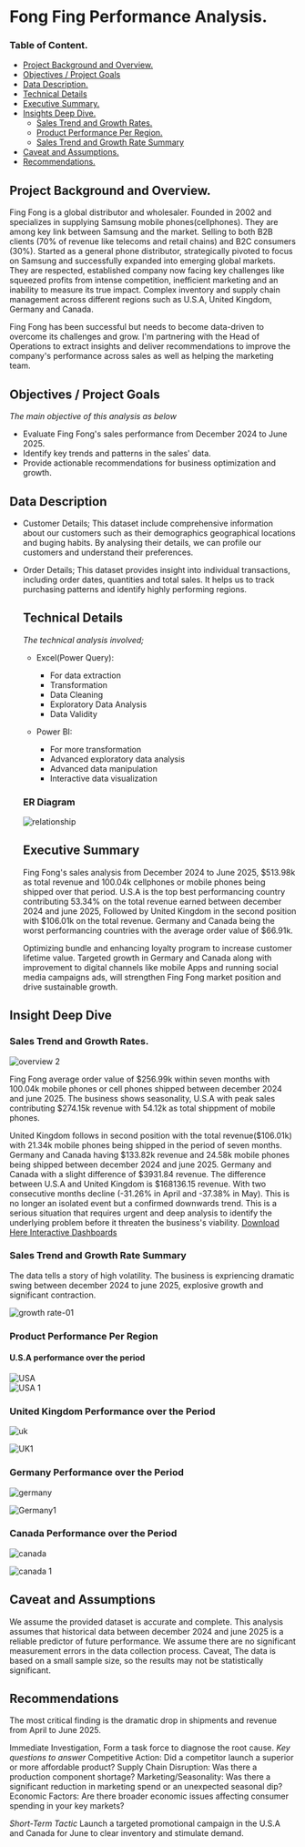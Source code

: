 # Fong Fing Performance Analysis.
### Table of Content.
 - [Project Background and Overview.]( #project-background-and-overview )
 - [Objectives / Project Goals](#objectives-/-project-goals)
 - [Data Description.]( #data-description)
 - [Technical Details]( #technical-details)
 - [Executive Summary.]( #executive-summary)
 - [Insights Deep Dive.](#insights-deep-dive)
   - [Sales Trend and Growth Rates.](#sales-trend-and-growth-rates)
   - [Product Performance Per Region.](#product-performance-per-region)
   - [Sales Trend and Growth Rate Summary](#sales-trend-and-growth-rate-summary)
- [Caveat and Assumptions.](#caveat-and-assumptions)
- [Recommendations.](#recommendations)

  
## Project Background and Overview.
Fing Fong is a global distributor and wholesaler. Founded in 2002 and  specializes in supplying Samsung mobile phones(cellphones). They are among key link between Samsung and the market. Selling to both B2B clients (70% of revenue like telecoms and retail chains) and B2C consumers (30%).
Started as a general phone distributor, strategically pivoted to focus on Samsung and successfully expanded into emerging global markets.
 They are respected, established company now facing key challenges like squeezed profits from intense competition, inefficient marketing and an inability to measure its true impact.
Complex inventory and supply chain management across different regions such as U.S.A, United Kingdom, Germany and Canada.

   Fing Fong has been successful but needs to become data-driven to overcome its challenges and grow. I'm partnering with the Head of Operations to extract insights and deliver recommendations to improve the company's performance across sales as well as helping the marketing team.
 ## Objectives / Project Goals
   *The main objective of this analysis as below*
   
   - Evaluate Fing Fong's sales performance from December 2024 to June 2025.
   - Identify key trends and patterns in the sales' data.
   - Provide actionable recommendations for business optimization and growth. 
     
   
   ## Data Description
   - Customer Details; This dataset include comprehensive information about our customers such as their  demographics
     geographical locations and buging habits. By analysing their details, we can profile our customers and understand their preferences.
- Order Details; This dataset provides insight into individual transactions, including order dates, quantities and total sales.
  It helps us to track purchasing patterns and identify highly performing regions.
   ## Technical Details
   *The technical analysis involved;*
   - Excel(Power Query):
     - For data extraction
     -   Transformation
     -   Data Cleaning
     -  Exploratory Data Analysis
     -   Data Validity

   - Power BI:
      -  For more transformation
      -   Advanced exploratory data analysis
      -    Advanced data manipulation
      -    Interactive data visualization 
  ### ER Diagram
  
  ![relationship](https://github.com/user-attachments/assets/622d0991-ad9b-41df-a1a8-8ce06c3dbeab)

   ## Executive Summary
  Fing Fong's sales analysis from December 2024 to June 2025, $513.98k as total revenue and 100.04k cellphones or mobile phones being shipped over that period.
  U.S.A is the top best performancing country contributing 53.34% on the total revenue earned between december 2024 and june 2025, Followed by United Kingdom in the second position with $106.01k on the total revenue. Germany and Canada being the worst performancing countries with the average order value of $66.91k.

   Optimizing bundle and enhancing loyalty program to increase customer lifetime value. Targeted growth in Germary and Canada along with improvement to digital channels like mobile Apps and running social media campaigns ads, will strengthen Fing Fong market position and drive sustainable growth.
  
## Insight Deep Dive
 ### Sales Trend and Growth Rates.

  ![overview 2](https://github.com/user-attachments/assets/9a9109ee-d06e-4bba-b759-f5b843f0d9b2)
  
  Fing Fong average order value of $256.99k within seven months with 100.04k mobile phones or cell phones shipped between december 2024 and june 2025.
  The business shows seasonality, U.S.A with peak sales contributing $274.15k revenue with 54.12k as total shippment of mobile phones.

  United Kingdom follows in second position with the total revenue($106.01k) with 21.34k mobile phones being shipped in the period of seven months. Germany and Canada having $133.82k revenue and 24.58k mobile phones being shipped between december 2024 and june 2025. Germany and Canada with a slight  difference of $3931.84 revenue. The difference between U.S.A and United Kingdom is $168136.15 revenue. With two consecutive months decline (-31.26% in April and -37.38% in May). This is no longer an isolated event but a confirmed downwards trend. This is a serious situation that requires urgent and deep analysis to identify the underlying problem before it threaten the business's viability.   [Download Here Interactive Dashboards](https://github.com/SsenfumaGodfrey/Fong-Fing-Performance-Analysis/blob/main/Drill%20Through.pbix)
  
   
   ### Sales Trend and Growth Rate Summary
   The data tells a story of high volatility. The business is expriencing dramatic swing between december 2024 to june 2025, explosive growth and significant contraction.

![growth rate-01](https://github.com/user-attachments/assets/adc69d58-c2df-4498-a7cc-5cb1508d9777)

   
   ### Product Performance Per Region
#### U.S.A performance over the period
   ![USA](https://github.com/user-attachments/assets/ec21f395-72bf-48d8-848e-9ff743353916)  
   ![USA 1](https://github.com/user-attachments/assets/3062060a-20bd-4d76-a6fc-8cacbf0e2123)
   
### United Kingdom Performance over the Period
    
   ![uk](https://github.com/user-attachments/assets/bd36aad0-5936-4284-8d1d-5091a9039f02)
    
   ![UK1](https://github.com/user-attachments/assets/bdd06a39-5628-436b-b89c-380a6c582f09)

 ### Germany Performance over the Period
 ![germany](https://github.com/user-attachments/assets/d2a75164-50fd-495b-a20c-74f9d7d7020b)
 
 ![Germany1](https://github.com/user-attachments/assets/3c79df18-d8f5-41b2-8639-57d7ed26948e)

### Canada Performance over the Period
![canada](https://github.com/user-attachments/assets/75ed9e03-79b6-480d-9867-80814b6ed22e)

![canada 1](https://github.com/user-attachments/assets/0839bc7d-575b-4110-bc19-ab0840d1111e)


 ## Caveat and Assumptions
   We assume the provided dataset is accurate and complete. This analysis assumes that historical data between december 2024 and june 2025 is a reliable predictor of future performance.
   We assume there are no significant measurement errors in the data collection process.
   Caveat, The data is based on a small sample size, so the results may not be statistically significant.
   
 ## Recommendations
 The most critical finding is the dramatic drop in shipments and revenue from April to June 2025.
 
 Immediate Investigation, Form a task force to diagnose the root cause.
*Key questions to answer*
Competitive Action: Did a competitor launch a superior or more affordable product?
Supply Chain Disruption: Was there a production  component shortage?
Marketing/Seasonality: Was there a significant reduction in marketing spend or an unexpected seasonal dip?
Economic Factors: Are there broader economic issues affecting consumer spending in your key markets?

*Short-Term Tactic* Launch a targeted promotional campaign in the U.S.A and Canada for June to clear inventory and stimulate demand.
   
   
                          
